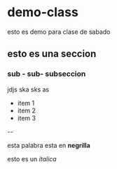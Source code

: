 # demo-class
esto es demo para clase de sabado

## esto es una seccion

### sub - sub- subseccion

jdjs
ska
sks
as

* item 1
* item 2
* item 3

--

esta palabra esta en **negrilla**

esto es un *italica*
 
 
